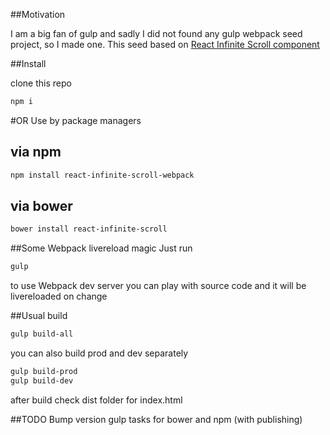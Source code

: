 ##Motivation

I am a big fan of gulp and sadly I did not found any gulp webpack seed project, so I made one.
This seed based on [React Infinite Scroll component](https://github.com/lapanoid/react-infinite-scroll)

##Install

clone this repo

```bash
npm i
```
#OR Use by package managers
## via npm 
```bash
npm install react-infinite-scroll-webpack
```

## via bower
```bash
bower install react-infinite-scroll
```

##Some Webpack livereload magic
Just run
```bash
gulp
```
to use Webpack dev server
you can play with source code and it will be livereloaded on change

##Usual build
```bash
gulp build-all
```
you can also build prod and dev separately

```bash
gulp build-prod
gulp build-dev
```
after build check dist folder for index.html 


##TODO
Bump version gulp tasks for bower and npm (with publishing)
